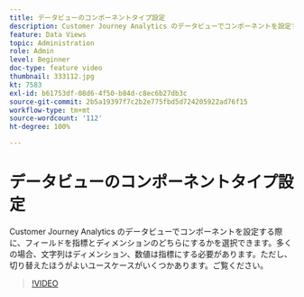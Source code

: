 ```yaml
---
title: データビューのコンポーネントタイプ設定
description: Customer Journey Analytics のデータビューでコンポーネントを設定する際に、フィールドを指標とディメンションのどちらにするかを選択できます。多くの場合、文字列はディメンション、数値は指標にする必要があります。ただし、切り替えたほうがよいユースケースがいくつかあります。ご覧ください。
feature: Data Views
topic: Administration
role: Admin
level: Beginner
doc-type: feature video
thumbnail: 333112.jpg
kt: 7583
exl-id: b61753df-08d6-4f50-b84d-c8ec6b27db3c
source-git-commit: 2b5a19397f7c2b2e775fbd5d724205922ad76f15
workflow-type: tm+mt
source-wordcount: '112'
ht-degree: 100%

---
```


# データビューのコンポーネントタイプ設定

Customer Journey Analytics のデータビューでコンポーネントを設定する際に、フィールドを指標とディメンションのどちらにするかを選択できます。多くの場合、文字列はディメンション、数値は指標にする必要があります。ただし、切り替えたほうがよいユースケースがいくつかあります。ご覧ください。

>[!VIDEO](https://video.tv.adobe.com/v/333112/?quality=12&learn=on)
